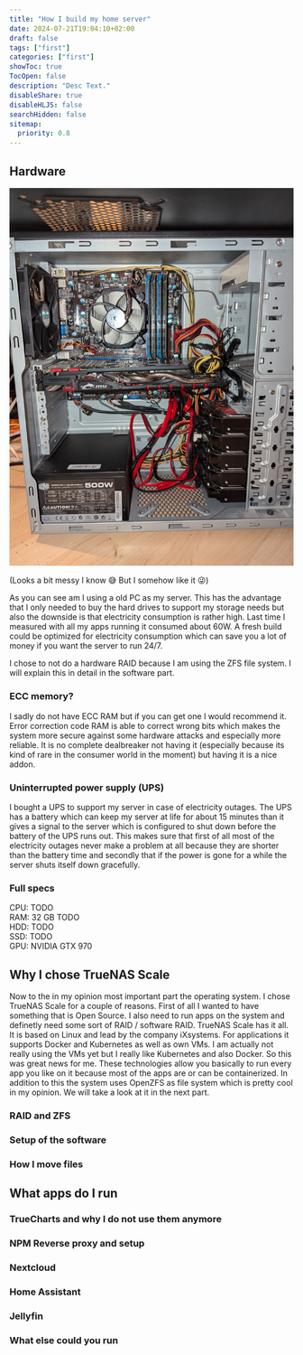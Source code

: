 ```yaml
---
title: "How I build my home server"
date: 2024-07-21T19:04:10+02:00
draft: false
tags: ["first"]
categories: ["first"]
showToc: true
TocOpen: false
description: "Desc Text."
disableShare: true
disableHLJS: false
searchHidden: false
sitemap:
  priority: 0.8
---
```


## Hardware

![Picture of my home server from the inside.](server.jpg)

(Looks a bit messy I know 😅 But I somehow like it 😜)

As you can see am I using a old PC as my server. This has the advantage that I only needed to buy the hard drives to support my storage needs but also the downside is that electricity consumption is rather high. Last time I measured with all my apps running it consumed about 60W. A fresh build could be optimized for electricity consumption which can save you a lot of money if you want the server to run 24/7.

I chose to not do a hardware RAID because I am using the ZFS file system. I will explain this in detail in the software part.

### ECC memory?

I sadly do not have ECC RAM but if you can get one I would recommend it. Error correction code RAM is able to correct wrong bits which makes the system more secure against some hardware attacks and especially more reliable. It is no complete dealbreaker not having it (especially because its kind of rare in the consumer world in the moment) but having it is a nice addon.

### Uninterrupted power supply (UPS)

I bought a UPS to support my server in case of electricity outages. The UPS has a battery which can keep my server at life for about 15 minutes than it gives a signal to the server which is configured to shut down before the battery of the UPS runs out. This makes sure that first of all most of the electricity outages never make a problem at all because they are shorter than the battery time and secondly that if the power is gone for a while the server shuts itself down gracefully.

### Full specs

CPU: TODO  
RAM: 32 GB TODO  
HDD: TODO  
SSD: TODO  
GPU: NVIDIA GTX 970  

## Why I chose TrueNAS Scale

Now to the in my opinion most important part the operating system. I chose TrueNAS Scale for a couple of reasons. First of all I wanted to have something that is Open Source. I also need to run apps on the system and definetly need some sort of RAID / software RAID. TrueNAS Scale has it all. It is based on Linux and lead by the company iXsystems. For applications it supports Docker and Kubernetes as well as own VMs. I am actually not really using the VMs yet but I really like Kubernetes and also Docker. So this was great news for me. These technologies allow you basically to run every app you like on it because most of the apps are or can be containerized. In addition to this the system uses OpenZFS as file system which is pretty cool in my opinion. We will take a look at it in the next part.

### RAID and ZFS

### Setup of the software

### How I move files  

## What apps do I run

### TrueCharts and why I do not use them anymore

### NPM Reverse proxy and setup

### Nextcloud

### Home Assistant

### Jellyfin

### What else could you run